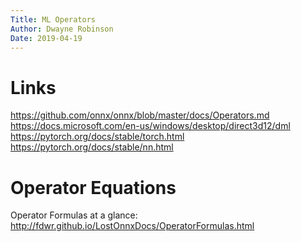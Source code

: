 ```yaml
---
Title: ML Operators
Author: Dwayne Robinson
Date: 2019-04-19
---
```


# Links

https://github.com/onnx/onnx/blob/master/docs/Operators.md  
https://docs.microsoft.com/en-us/windows/desktop/direct3d12/dml  
https://pytorch.org/docs/stable/torch.html  
https://pytorch.org/docs/stable/nn.html  

# Operator Equations

Operator Formulas at a glance: http://fdwr.github.io/LostOnnxDocs/OperatorFormulas.html
